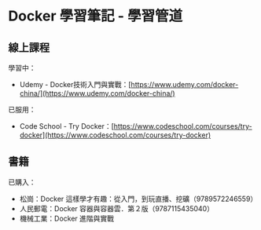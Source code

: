 # Docker 學習筆記 - 學習管道

## 線上課程

學習中：

* Udemy - Docker技術入門與實戰：[https://www.udemy.com/docker-china/](https://www.udemy.com/docker-china/)

已服用：

* Code School - Try Docker：[https://www.codeschool.com/courses/try-docker](https://www.codeschool.com/courses/try-docker)

## 書籍

已購入：

* 松崗：Docker 這樣學才有趣：從入門，到玩直播、挖礦（9789572246559）
* 人民郵電：Docker 容器與容器雲．第２版（9787115435040）
* 機械工業：Docker 進階與實戰



